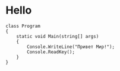 # Hello
    class Program
    {
        static void Main(string[] args)
        {
            Console.WriteLine("Привет Мир!");
            Console.ReadKey();
        }
    }
